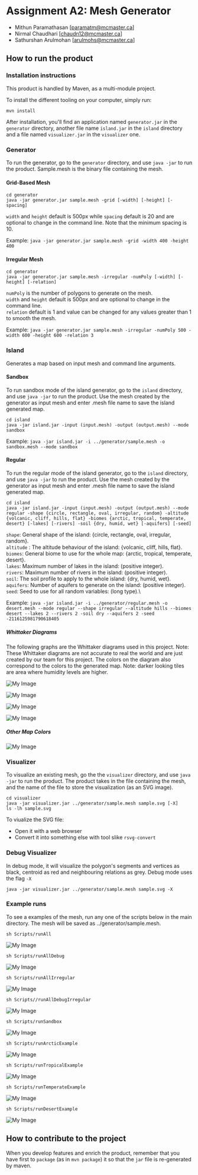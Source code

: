 # Assignment A2: Mesh Generator
  - Mithun Paramathasan [paramatm@mcmaster.ca]
  - Nirmal Chaudhari [chaudn12@mcmaster.ca]
  - Sathurshan Arulmohan [arulmohs@mcmaster.ca]

## How to run the product
### Installation instructions
This product is handled by Maven, as a multi-module project. 

To install the different tooling on your computer, simply run:

```
mvn install
```

After installation, you'll find an application named `generator.jar` in the `generator` directory, another file name `island.jar` in the `island` directory and a file named `visualizer.jar` in the `visualizer` one. 

### Generator

To run the generator, go to the `generator` directory, and use `java -jar` to run the product. Sample.mesh is the binary file containing the mesh.

#### Grid-Based Mesh
```
cd generator 
java -jar generator.jar sample.mesh -grid [-width] [-height] [-spacing]
```
`width` and `height` default is 500px while `spacing` default is 20 and are optional to change in the command line. Note that the minimum spacing is 10. 

Example: `java -jar generator.jar sample.mesh -grid -width 400 -height 400`

#### Irregular Mesh
```
cd generator 
java -jar generator.jar sample.mesh -irregular -numPoly [-width] [-height] [-relation]
```
`numPoly` is the number of polygons to generate on the mesh.\
`width` and `height` default is 500px and are optional to change in the command line. \
`relation` default is 1 and value can be changed for any values greater than 1 to smooth the mesh.

Example: `java -jar generator.jar sample.mesh -irregular -numPoly 500 -width 600 -height 600 -relation 3`

### Island
Generates a map based on input mesh and command line arguments. 

#### Sandbox 
To run sandbox mode of the island generator, go to the `island` directory, and use `java -jar` to run the product. Use the mesh created by the generator as input mesh and enter .mesh file name to save the island generated map.  

```
cd island
java -jar island.jar -input (input.mesh) -output (output.mesh) --mode sandbox
```

Example: `java -jar island.jar -i ../generator/sample.mesh -o sandbox.mesh --mode sandbox`

#### Regular
To run the regular mode of the island generator, go to the `island` directory, and use `java -jar` to run the product. Use the mesh created by the generator as input mesh and enter .mesh file name to save the island generated map.  

```
cd island
java -jar island.jar -input (input.mesh) -output (output.mesh) --mode regular -shape {circle, rectangle, oval, irregular, random} -altitude {volcanic, cliff, hills, flat} -biomes {arctic, tropical, temperate, desert} [-lakes] [-rivers] -soil {dry, humid, wet} [-aquifers] [-seed]
```

`shape`: General shape of the island: {circle, rectangle, oval, irregular, random}.\
`altitude` : The altitude behaviour of the island: {volcanic, cliff, hills, flat}.\
`biomes`: General biome to use for the whole map: {arctic, tropical, temperate, desert}.\
`lakes`: Maximum number of lakes in the island: (positive integer).\
`rivers`: Maximum number of rivers in the island: (positive integer).\
`soil`: The soil profile to apply to the whole island: {dry, humid, wet}.\
`aquifers`: Number of aquifers to generate on the island: (positive integer).\
`seed`: Seed to use for all random variables: (long type).\

Example: `java -jar island.jar -i ../generator/regular.mesh -o desert.mesh --mode regular --shape irregular --altitude hills --biomes desert --lakes 2 --rivers 2 -soil dry --aquifers 2 -seed -2116125981790618405`

##### Whittaker Diagrams
The following graphs are the Whittaker diagrams used in this project. Note: These Whittaker diagrams are not accurate to real the world and are just created by our team for this project. The colors on the diagram also correspond to the colors to the generated map. Note: darker looking tiles are area where humidity levels are higher. 

![My Image](images/arcticWhittaker.png)

![My Image](images/tropicalWhittaker.png)

![My Image](images/temperateWhittaker.png)

![My Image](images/desertWhittaker.png)

##### Other Map Colors

![My Image](images/otherMapColor.png)

### Visualizer

To visualize an existing mesh, go the the `visualizer` directory, and use `java -jar` to run the product. The product takes in the file containing the mesh, and the name of the file to store the visualization (as an SVG image).

```
cd visualizer 
java -jar visualizer.jar ../generator/sample.mesh sample.svg [-X]
ls -lh sample.svg
```
To viualize the SVG file:

  - Open it with a web browser
  - Convert it into something else with tool slike `rsvg-convert`

### Debug Visualizer
In debug mode, it will visualize the polygon's segments and vertices as black, centroid as red and neighbouring relations as grey. Debug mode uses the flag `-X`
 ```
 java -jar visualizer.jar ../generator/sample.mesh sample.svg -X
 ```

### Example runs
To see a examples of the mesh, run any one of the scripts below in the main directory. The mesh will be saved as ../generator/sample.mesh.

```sh Scripts/runAll```

![My Image](images/grid.png)

```sh Scripts/runAllDebug```

![My Image](images/gridDebug.png)

```sh Scripts/runAllIrregular```

![My Image](images/irregular.png)

```sh Scripts//runAllDebugIrregular```

![My Image](images/irregularDebug.png)

```sh Scripts/runSandbox```

![My Image](images/sandbox.png)

```sh Scripts/runArcticExample```

![My Image](images/arctic.png)

```sh Scripts/runTropicalExample```

![My Image](images/tropical.png)

```sh Scripts/runTemperateExample```

![My Image](images/temperate.png)

```sh Scripts/runDesertExample```

![My Image](images/desert.png)


## How to contribute to the project

When you develop features and enrich the product, remember that you have first to `package` (as in `mvn package`) it so that the `jar` file is re-generated by maven.
